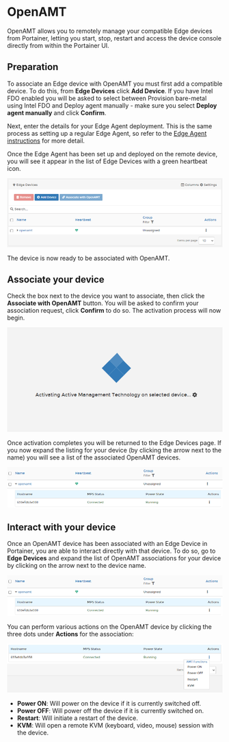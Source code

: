 # OpenAMT

OpenAMT allows you to remotely manage your compatible Edge devices from Portainer, letting you start, stop, restart and access the device console directly from within the Portainer UI.

## Preparation

To associate an Edge device with OpenAMT you must first add a compatible device. To do this, from **Edge Devices** click **Add Device**. If you have Intel FDO enabled you will be asked to select between Provision bare-metal using Intel FDO and Deploy agent manually - make sure you select **Deploy agent manually** and click **Confirm**.

Next, enter the details for your Edge Agent deployment. This is the same process as setting up a regular Edge Agent, so refer to the [Edge Agent instructions](../../../start/install/agent/edge.md) for more detail.

Once the Edge Agent has been set up and deployed on the remote device, you will see it appear in the list of Edge Devices with a green heartbeat icon.

![](../../../.gitbook/assets/2.11.1-edge-devices-openamt-list.png)

The device is now ready to be associated with OpenAMT.&#x20;

## Associate your device

Check the box next to the device you want to associate, then click the **Associate with OpenAMT** button. You will be asked to confirm your association request, click **Confirm** to do so. The activation process will now begin.

![](../../../.gitbook/assets/2.11.1-edge-devices-openamt-activating.png)

Once activation completes you will be returned to the Edge Devices page. If you now expand the listing for your device (by clicking the arrow next to the name) you will see a list of the associated OpenAMT devices.

![](../../../.gitbook/assets/2.11.1-edge-devices-openamt-completed.png)

## Interact with your device

Once an OpenAMT device has been associated with an Edge Device in Portainer, you are able to interact directly with that device. To do so, go to **Edge Devices** and expand the list of OpenAMT associations for your device by clicking on the arrow next to the device name.

![](../../../.gitbook/assets/2.11.1-edge-devices-openamt-completed.png)

You can perform various actions on the OpenAMT device by clicking the three dots under **Actions** for the association:

![](../../../.gitbook/assets/2.11.1-edge-devices-openamt-functions.png)

* **Power ON**: Will power on the device if it is currently switched off.
* **Power OFF**: Will power off the device if it is currently switched on.
* **Restart**: Will initiate a restart of the device.
* **KVM**: Will open a remote KVM (keyboard, video, mouse) session with the device.
